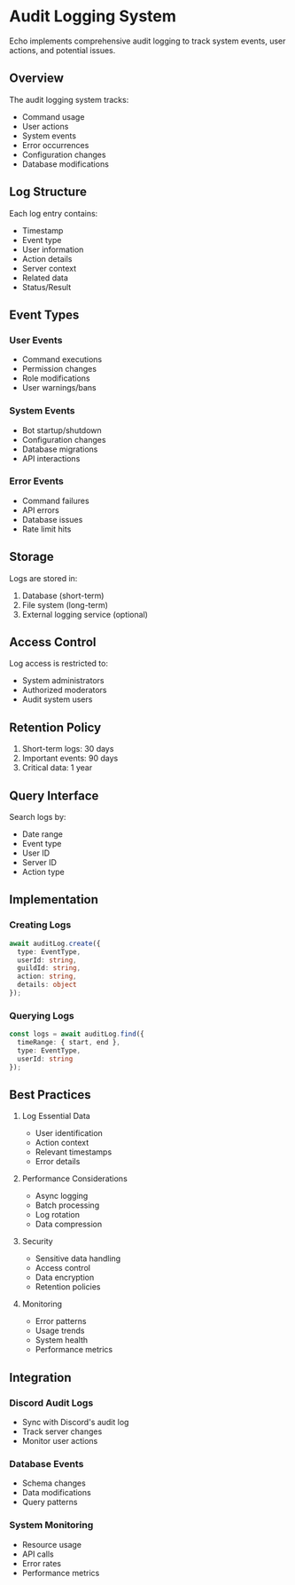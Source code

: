 # Audit Logging System

Echo implements comprehensive audit logging to track system events, user actions, and potential issues.

## Overview

The audit logging system tracks:
- Command usage
- User actions
- System events
- Error occurrences
- Configuration changes
- Database modifications

## Log Structure

Each log entry contains:
- Timestamp
- Event type
- User information
- Action details
- Server context
- Related data
- Status/Result

## Event Types

### User Events
- Command executions
- Permission changes
- Role modifications
- User warnings/bans

### System Events
- Bot startup/shutdown
- Configuration changes
- Database migrations
- API interactions

### Error Events
- Command failures
- API errors
- Database issues
- Rate limit hits

## Storage

Logs are stored in:
1. Database (short-term)
2. File system (long-term)
3. External logging service (optional)

## Access Control

Log access is restricted to:
- System administrators
- Authorized moderators
- Audit system users

## Retention Policy

1. Short-term logs: 30 days
2. Important events: 90 days
3. Critical data: 1 year

## Query Interface

Search logs by:
- Date range
- Event type
- User ID
- Server ID
- Action type

## Implementation

### Creating Logs
```typescript
await auditLog.create({
  type: EventType,
  userId: string,
  guildId: string,
  action: string,
  details: object
});
```

### Querying Logs
```typescript
const logs = await auditLog.find({
  timeRange: { start, end },
  type: EventType,
  userId: string
});
```

## Best Practices

1. Log Essential Data
   - User identification
   - Action context
   - Relevant timestamps
   - Error details

2. Performance Considerations
   - Async logging
   - Batch processing
   - Log rotation
   - Data compression

3. Security
   - Sensitive data handling
   - Access control
   - Data encryption
   - Retention policies

4. Monitoring
   - Error patterns
   - Usage trends
   - System health
   - Performance metrics

## Integration

### Discord Audit Logs
- Sync with Discord's audit log
- Track server changes
- Monitor user actions

### Database Events
- Schema changes
- Data modifications
- Query patterns

### System Monitoring
- Resource usage
- API calls
- Error rates
- Performance metrics

